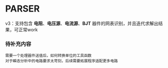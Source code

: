 # PARSER

v3：支持包含 **电阻**、**电压源**、**电流源**、**BJT** 器件的网表识别，并且迭代求解出结果，可正常work

### 待补充内容
    需要一个处理器件送值后，如何转换单位的工具函数
    对于瞬态分析中的电路要求太苛刻，后续需要拓展程序适配更多电路